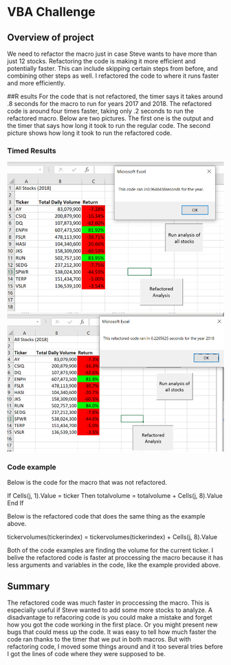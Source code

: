 # VBA Challenge

## Overview of project
We need to refactor the macro just in case Steve wants to have more than just 12 stocks. Refactoring the code is making it more efficient and potentially faster. This can include skipping certain steps from before, and combining other steps as well. I refactored the code to where it runs faster and more efficiently. 

##R esults
For the code that is not refactored, the timer says it takes around .8 seconds for the macro to run for years 2017 and 2018. The refactored code is around four times faster, taking only .2 seconds to run the refactored macro. Below are two pictures. The first one is the output and the timer that says how long it took to run the regular code. The second picture shows how long it took to run the refactored code. 
### Timed Results
![2018 no refactor vba chall](https://github.com/JoelS-Pebbles/stock-analysis/blob/master/2018%20no%20refactor%20vba%20chall.PNG)
![2018 refactor vba chall](https://github.com/JoelS-Pebbles/stock-analysis/blob/master/2018%20refactor%20vba%20chall.PNG)

### Code example
Below is the code for the macro that was not refactored. 

If Cells(j, 1).Value = ticker Then
        totalvolume = totalvolume + Cells(j, 8).Value
    End If
    
Below is the refactored code that does the same thing as the example above. 

tickervolumes(tickerindex) = tickervolumes(tickerindex) + Cells(j, 8).Value

Both of the code examples are finding the volume for the current ticker. I belive the refactored code is faster at proccessing the macro because it has less arguments and variables in the code, like the example provided above. 


## Summary
The refactored code was much faster in proccessing the macro. This is especially useful if Steve wanted to add some more stocks to analyze. A disadvantage to refacoring code is you could make a mistake and forget how you got the code working in the first place. Or you might present new bugs that could mess up the code. It was easy to tell how much faster the code ran thanks to the timer that we put in both macros. But with refactoring code, I moved some things around and it too several tries before I got the lines of code where they were supposed to be. 
